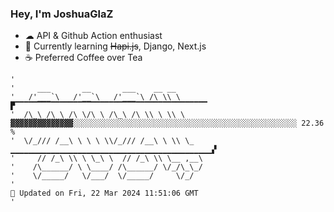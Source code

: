 ### Hey, I'm JoshuaGlaZ

- ☁ API & Github Action enthusiast
- 📖 Currently learning ~~Hapi.js~~, Django, Next.js
- ☕ Preferred Coffee over Tea

```text
'
'     ___       __       ___    __ __        
'   /'___`\   /'__`\   /'___`\ /\ \\ \       ▛▔▔▔▔▔▔▔▔▔▔▔▔▔▔▔▔▔▔▔▔▔▔▔▔▔▔▔▔▔▔▔▔▔▔▔▔▔▔▔▔▔▔▔
'  /\_\ /\ \ /\ \/\ \ /\_\ /\ \\ \ \\ \        ▓▓▓▓▓▓▓▓▓▓▓▓▓▓░░░░░░░░░░░░░░░░░░░░░░░░░░░░░░░░░░░░░░░░░░░░░░░░░░ 22.36 %
'  \/_/// /__\ \ \ \ \\/_/// /__\ \ \\ \_    ▁▁▁▁▁▁▁▁▁▁▁▁▁▁▁▁▁▁▁▁▁▁▁▁▁▁▁▁▁▁▁▁▁▁▁▁▁▁▁▁▁▁▁▁▁▞
'     // /_\ \\ \ \_\ \  // /_\ \\ \__ ,__\  
'    /\______/ \ \____/ /\______/ \/_/\_\_/  
'    \/_____/   \/___/  \/_____/     \/_/    
'                                                                           📢 Updated on Fri, 22 Mar 2024 11:51:06 GMT
'      
```
